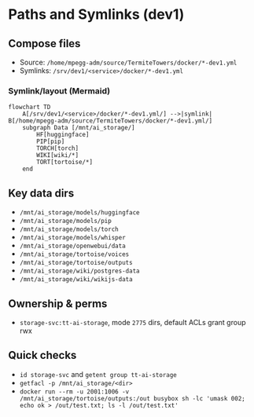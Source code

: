 # Paths and Symlinks (dev1)

## Compose files
- Source: `/home/mpegg-adm/source/TermiteTowers/docker/*-dev1.yml`
- Symlinks: `/srv/dev1/<service>/docker/*-dev1.yml`

### Symlink/layout (Mermaid)
```mermaid
flowchart TD
	A[/srv/dev1/<service>/docker/*-dev1.yml/] -->|symlink| B[/home/mpegg-adm/source/TermiteTowers/docker/*-dev1.yml/]
	subgraph Data [/mnt/ai_storage/]
		HF[huggingface]
		PIP[pip]
		TORCH[torch]
		WIKI[wiki/*]
		TORT[tortoise/*]
	end
```

## Key data dirs
- `/mnt/ai_storage/models/huggingface`
- `/mnt/ai_storage/models/pip`
- `/mnt/ai_storage/models/torch`
- `/mnt/ai_storage/models/whisper`
- `/mnt/ai_storage/openwebui/data`
- `/mnt/ai_storage/tortoise/voices`
- `/mnt/ai_storage/tortoise/outputs`
- `/mnt/ai_storage/wiki/postgres-data`
- `/mnt/ai_storage/wiki/wikijs-data`

## Ownership & perms
- `storage-svc:tt-ai-storage`, mode `2775` dirs, default ACLs grant group rwx

## Quick checks
- `id storage-svc` and `getent group tt-ai-storage`
- `getfacl -p /mnt/ai_storage/<dir>`
- `docker run --rm -u 2001:1006 -v /mnt/ai_storage/tortoise/outputs:/out busybox sh -lc 'umask 002; echo ok > /out/test.txt; ls -l /out/test.txt'`
